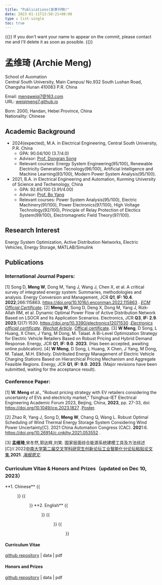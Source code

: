```yaml
---
title: "Publications(发表刊物)"
date: 2023-01-11T13:50:21+08:00
type : list-single
toc: true
---
```

{{<block class="note">}}
If you don't want your name to appear on the commit, please contact me and I'll delete it as soon as possible.
{{<end>}}

# 孟维琦 (Archie Meng)

School of Auomation\
Central South University, Main Campus/
No.932 South Lushan Road, Changsha Hunan 410083 P.R. China

Email: mengweiqi7@163.com\
URL: [weiqimeng7.github.io](https://weiqimeng7.github.io/)

Born: 2000, Handan, Hebei Province, China\
Nationality: Chinese

## Academic Background
- 2024(expected), M.A.  in Electrical Engineering, Central South University, P.R. China
  - GPA: 90.04/100 (3.7/4.0)
  - Advisor: [Prof. Dongran Song](https://faculty.csu.edu.cn/songdongran1/zh_CN/index.htm) 
  - Relevant courses: Energy System Engineering(95/100), Renewable Electricity Generation Tecnology(96/100), Artificial Intelligence and Machine Learning(93/100), Modern Power System Analysis(95/100).
- 2021, B.A. in Electrical Engineering and Automation, Kunming University of Science and Techenology, China
  - GPA: 92.65/100 (3.91/4.00)
  - Advisor: [Prof. Bo Yang](https://pwee.kmust.edu.cn/info/1036/1143.htm)
  - Relevant courses: Power System Analysis(95/100), Electric Machinery(91/100), Power Electronics(97/100), High Voltage Technology(92/100), Principle of Relay Protection of Electics System(99/100), Electromagnetic Field Theory(97/100).



## Research Interest
Energy System Optimization, Active Distribution Networks, Electric Vehicles, Energy Storage, MATLAB/Simulink

## Publications

### International  Journal Papers: 
[1] Song D, **Meng W**, Dong M, Yang J, Wang J, Chen X, et al. A critical survey of integrated energy system: Summaries, methodologies and analysis. Energy Conversion and Management, JCR **Q1**, **IF: 10.4**. **2022**;266:115863. https://doi.org/10.1016/j.enconman.2022.115863 . [*ECM Official Certificate*](https://github.com/weiqimeng7/weiqimeng7.github.io/blob/master/file/1-s2.0-S0196890422006598-main.pdf). 
[2] **Meng W**, Song D, Deng X, Dong M, Yang J, Rizk-Allah RM, et al. Dynamic Optimal Power Flow of Active Distribution Network Based on LSOCR and Its Application Scenarios. Electronics, JCR **Q3**, **IF: 2.9**. **2023**;12(7):1530. https://doi.org/10.3390/electronics12071530 .[*Electronics official certificate*](https://www.mdpi.com/2211860). 
[*Wechat Article*](https://mp.weixin.qq.com/s/0gndUcVSP0wgPOLVeHFV7w).
[Offical certificate](https://github.com/weiqimeng7/weiqimeng7.github.io/blob/master/file/Acceptance-Certificate-electronics-2241628.pdf).
[3] **W Meng**, D Song, L Huang, X Chen, J Yang, M Dong, M. Talaat. A Bi-Level Optimization Strategy for Electric Vehicle Retailers Based on Robust Pricing and Hybrid Demand Response. Energy, JCR **Q1**, **IF: 9.0**. **2023**. (Has been accepted, awaiting online publication).
[4] **W Meng**, D Song, L Huang, X Chen, J Yang, M Dong, M. Talaat, M.H. Elkholy. Distributed Energy Management of Electric Vehicle Charging Stations Based on Hierarchical Pricing Mechanism and Aggregate Feasible Regions. Energy, JCR **Q1**, **IF: 9.0**. **2023**. (Major revisions have been submitted, waiting for the acceptance result).

### Conference Paper: 
[1] **W. Meng** et al., "Robust pricing strategy with EV retailers considering the uncertainty of EVs and electricity market," Tsinghua-IET Electrical Engineering Academic Forum 2023, Beijing, China, **2023**, pp. 27-33, doi: https://doi.org/10.1049/icp.2023.1827 .[Poster](https://github.com/weiqimeng7/weiqimeng7.github.io/blob/master/file/海报_孟维琦_eeaf_20230405001.pdf). 

[2] Zhao R, Yang J, Song D, **Meng W**, Chang Q, Wang L. Robust Optimal Scheduling of Wind Thermal Energy Storage System Considering Wind Power Uncertainty[C]. 2021 China Automation Congress (CAC). **202**1:6. https://doi.org/10.26914/c.cnkihy.2021.053552 .

[3] **孟维琦**,宋冬然,郭达辉,刘笑. 国家层面综合能源系统建模工具及方法综述[C]//.2022[中南大学第二届交叉学科研究生创新论坛工业智能化分论坛粘贴论文集](https://soa.csu.edu.cn/info/1032/5193.htm),**2021**. [*海报原文*](https://github.com/weiqimeng7/weiqimeng7.github.io/blob/master/file/中南大学+2021级+硕士生+孟维琦+13371191243+电气工程+工业智能.pdf).


### Curriculum Vitae & Honors and Prizes（updated on Dec 10, 2023）

<div class="row">
<div class="col-12 col-md-12 col-lg-12 item">
**1. Chinese**
{{<figure src="/image/简历/1-CV-Chinese-页面_1.png">}}
{{<figure src="/image/简历/1-CV-Chinese-页面_2.png">}}
**2. English**
{{<figure src="/image/简历/1-CV-English_页面_1.png">}}
{{<figure src="/image/简历/1-CV-English_页面_2.png">}}
{{<figure src="/image/简历/1-CV-English_页面_3.png">}}
</div>
</div>


#### Curriculum Vitae
[github repository](https://github.com/weiqimeng7/weiqimeng7.github.io/blob/master/file/1-CV-Chinese.pdf) | data | pdf

#### Honors and Prizes
[github repository](https://github.com/weiqimeng7/weiqimeng7.github.io/blob/master/file/PrizeandAwards.pdf) | data | pdf


